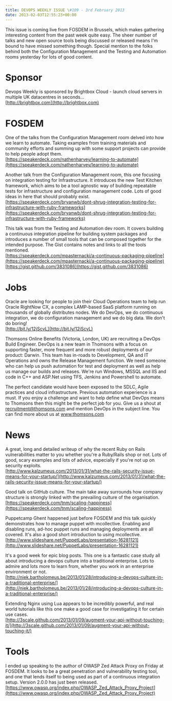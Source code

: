 ```yaml
---
title: DEVOPS WEEKLY ISSUE \#109 - 3rd February 2013 
date: 2013-02-03T12:55:23+00:00
---
```


This issue is coming live from FOSDEM in Brussels, which makes gathering interesting content from the past week quite easy. The sheer number of talks and new open source tools being discussed or released means I'm bound to have missed something though. Special mention to the folks behind both the Configuration Management and the Testing and Automation rooms yesterday for lots of good content.


Sponsor
======

Devops Weekly is sponsored by Brightbox Cloud - launch cloud servers in multiple UK datacentres in seconds...
<br>[http://brightbox.com](http://brightbox.com)


FOSDEM
=======

One of the talks from the Configuration Management room delved into how we learn to automate. Taking examples from training materials and community efforts and summing up with some support projects can provide to help people adopt them.
<br>[https://speakerdeck.com/nathenharvey/learning-to-automate](https://speakerdeck.com/nathenharvey/learning-to-automate)


Another talk from the Configuration Management room, this one focusing on integration testing for Infrastructure. It introduces the new Test Kitchen framework, which aims to be a tool agnostic way of building repeatable tests for infrastructure and configuration management code. Lots of good ideas in here that should probably exist.
<br>[https://speakerdeck.com/bryanwb/dont-shrug-integration-testing-for-infrastructure-with-ruby-frameworks](https://speakerdeck.com/bryanwb/dont-shrug-integration-testing-for-infrastructure-with-ruby-frameworks)


This talk was from the Testing and Automation dev room. It covers building a continuous integration pipeline for building system packages and introduces a number of small tools that can be composed together for the intended purpose. The Gist contains notes and links to all the tools mentioned.
<br>[https://speakerdeck.com/mpasternacki/a-continuous-packaging-pipeline](https://speakerdeck.com/mpasternacki/a-continuous-packaging-pipeline)
<br>[https://gist.github.com/3831086](https://gist.github.com/3831086)


Jobs
====

Oracle are looking for people to join their Cloud Operations team to help run Oracle RightNow CX, a complex  LAMP-based SaaS platform running on thousands of globally distributes nodes. We do DevOps, we do continuous integration, we do configuration management and we do big data. We don't do boring!
<br>[http://bit.ly/12jScvL](http://bit.ly/12jScvL)


Thomsons Online Benefits (Victoria, London, UK) are recruiting a DevOps Build Engineer. DevOps is a new team in Thomsons with a focus on supporting faster, more frequent and more robust deployments of our product: Darwin. This team has in-roads to Development, QA and IT Operations and owns the Release Management function. We need someone who can help us push automation for test and deployment as well as help us manage our builds and releases. We're run Windows, MSSQL and IIS and code in C++ and ASP.Net using TFS, Jenkins and Powershell to automate.

The perfect candidate would have been exposed to the SDLC, Agile practices and cloud infrastructure. Previous automation experience is a must. If you enjoy a challenge and want to help define what DevOps means to Thomsons then this might be the perfect job for you. Give us a shout at recruitment@thomsons.com and mention DevOps in the subject line. You can find more about us at www.thomsons.com


News
====

A great, long and detailed writeup of why the recent Ruby on Rails vulnerabilities matter to you whether you're a Ruby/Rails shop or not. Lots of good, scary examples and lots of advice, especially if you're not up on security exploits.
<br>[http://www.kalzumeus.com/2013/01/31/what-the-rails-security-issue-means-for-your-startup/](http://www.kalzumeus.com/2013/01/31/what-the-rails-security-issue-means-for-your-startup/)


Good talk on GitHub culture. The main take away surrounds how company structure is strongly linked with the prevailing culture of the organisation.
<br>[https://speakerdeck.com/tnm/scaling-happiness](https://speakerdeck.com/tnm/scaling-happiness)


Puppetcamp Ghent happened just before FOSDEM and this talk quickly demonstrates how to manage puppet with mcollective. Enabling and disabling runs, ad-hoc puppet runs and managing deployments are all covered. It's also a good short introduction to using mcollective.
<br>[http://www.slideshare.net/PuppetLabs/presentation-16281121](http://www.slideshare.net/PuppetLabs/presentation-16281121)


It's a good week for epic blog posts. This one is a fantastic case study all about introducing a devops culture into a traditional enterprise. Lots to admire and lots more to learn from, whether you work in an enterprise environment or not.
<br>[http://niek.bartholomeus.be/2013/01/28/introducing-a-devops-culture-in-a-traditional-enterprise/](http://niek.bartholomeus.be/2013/01/28/introducing-a-devops-culture-in-a-traditional-enterprise/)


Extending Nginx using Lua appears to be incredibly powerful, and real world tutorials like this one make a good case for investigating it for certain use cases.
<br>[http://3scale.github.com/2013/01/09/augment-your-api-without-touching-it/](http://3scale.github.com/2013/01/09/augment-your-api-without-touching-it/)


Tools
====

I ended up speaking to the author of OWASP Zed Attack Proxy on Friday at FOSDEM. It looks to be a great penetration and vulnerability testing tool, and one that lends itself to being used as part of a continuous integration setup. Version 2.0.0 has just been released.
<br>[https://www.owasp.org/index.php/OWASP_Zed_Attack_Proxy_Project](https://www.owasp.org/index.php/OWASP_Zed_Attack_Proxy_Project)



